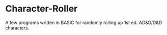 # Character-Roller
A few programs written in BASIC for randomly rolling up 1st ed. AD&amp;D/D&amp;D characters.
